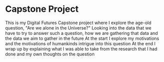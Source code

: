 # Capstone Project
 This is my Digital Futures Capstone project where I explore the age-old question, "Are we alone in the Universe?"
 Looking into the data that we have to try to answer such a question, how we are gathering that data and the data we aim to gather in the future
 At the start I explore my motivations and the motivations of humankinds intrigue into this question
At the end I wrap up by explaining what I was able to take from the research that I had done and my own thoughts on the question
